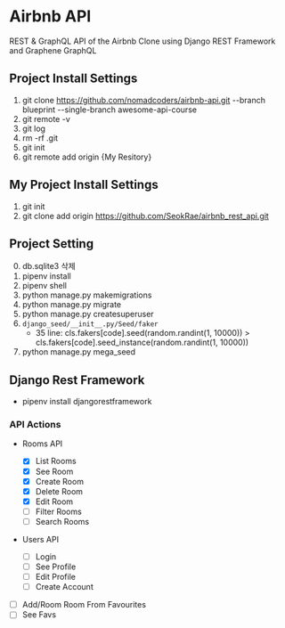 # Airbnb API

REST & GraphQL API of the Airbnb Clone using Django REST Framework and Graphene GraphQL

## Project Install Settings

1. git clone https://github.com/nomadcoders/airbnb-api.git --branch blueprint --single-branch awesome-api-course
2. git remote -v
3. git log
4. rm -rf .git
5. git init
6. git remote add origin {My Resitory}

## My Project Install Settings

1. git init
2. git clone add origin https://github.com/SeokRae/airbnb_rest_api.git

## Project Setting

0. db.sqlite3 삭제
1. pipenv install
2. pipenv shell
3. python manage.py makemigrations
4. python manage.py migrate
5. python manage.py createsuperuser
6. `django_seed/__init__.py/Seed/faker`
   - 35 line: cls.fakers[code].seed(random.randint(1, 10000)) > cls.fakers[code].seed_instance(random.randint(1, 10000))
7. python manage.py mega_seed

## Django Rest Framework

- pipenv install djangorestframework

### API Actions

- Rooms API

  - [x] List Rooms
  - [x] See Room
  - [x] Create Room
  - [x] Delete Room
  - [x] Edit Room
  - [ ] Filter Rooms
  - [ ] Search Rooms

- Users API

  - [ ] Login
  - [ ] See Profile
  - [ ] Edit Profile
  - [ ] Create Account

- [ ] Add/Room Room From Favourites
- [ ] See Favs

